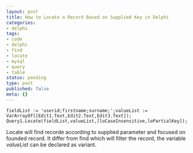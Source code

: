 ```yaml
---
layout: post
title: How to Locate a Record Based on Supplied Key in Delphi
categories:
- delphi
tags:
- code
- delphi
- find
- locate
- mysql
- query
- table
status: pending
type: post
published: false
meta: {}
---
```

```
fieldList := 'userid;firstname;surname;';valueList := VarArrayOf([Edit1.Text,Edit2.Text,Edit3.Text]);
Query1.Locate(fieldList,valueList,[loCaseInsensitive,loPartialKey]);
```

Locate will find recorde according to supplied parameter and focused on founded record. It differ from find which will filter the record, the variable _valueList_ can be declared as variant.

